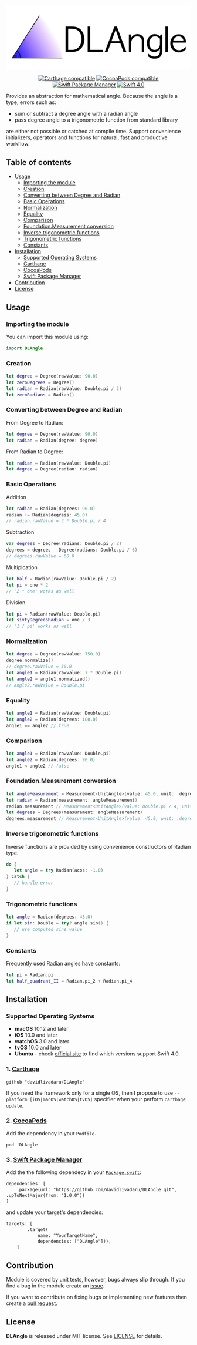 <div align="center" markdown="1">

![DLAngle Logo](DLAngleLogo.png)

[![Carthage compatible](https://img.shields.io/badge/Carthage-compatible-4BC51D.svg?style=flat)](https://github.com/Carthage/Carthage)
[![CocoaPods compatible](https://img.shields.io/badge/CocoaPods-compatible-4BC51D.svg?style=flat)](https://github.com/CocoaPods/CocoaPods)
[![Swift Package Manager](https://img.shields.io/badge/Swift_Package_Manager-compatible-orange.svg?style=flat)](https://swift.org/package-manager/)
[![Swift 4.0](https://img.shields.io/badge/Swift_4.0-compatible-orange.svg?style=flat)](https://swift.org)
	
</div>


Provides an abstraction for mathematical angle.
Because the angle is a type, errors such as:

* sum or subtract a degree angle with a radian angle
* pass degree angle to a trigonometric function from standard library

are either not possible or catched at compile time.
Support convenience initializers, operators and functions for natural, fast and productive workflow.

## Table of contents

- [Usage](https://github.com/davidlivadaru/DLAngle#usage)
	- [Importing the module](https://github.com/davidlivadaru/DLAngle#importing-the-module)
	- [Creation](https://github.com/davidlivadaru/DLAngle#creation)
	- [Converting between Degree and Radian](https://github.com/davidlivadaru/DLAngle#converting-between-degree-and-radian)
	- [Basic Operations](https://github.com/davidlivadaru/DLAngle#basic-operations)
	- [Normalization](https://github.com/davidlivadaru/DLAngle#normalization)
	- [Equality](https://github.com/davidlivadaru/DLAngle#equality)
	- [Comparison](https://github.com/davidlivadaru/DLAngle#comparison)
	- [Foundation.Measurement conversion](https://github.com/davidlivadaru/DLAngle#foundationmeasurement-conversion)
	- [Inverse trigonometric functions](https://github.com/davidlivadaru/DLAngle#inverse-trigonometric-functions)
	- [Trigonometric functions](https://github.com/davidlivadaru/DLAngle#trigonometric-functions)
	- [Constants](https://github.com/davidlivadaru/DLAngle#constants)
- [Installation](https://github.com/davidlivadaru/DLAngle#installation)
	- [Supported Operating Systems](https://github.com/davidlivadaru/DLAngle#supported-operating-systems)
	- [Carthage](https://github.com/davidlivadaru/DLAngle#1-carthage)
	- [CocoaPods](https://github.com/davidlivadaru/DLAngle#2-cocoapods)
	- [Swift Package Manager](https://github.com/davidlivadaru/DLAngle#3-swift-package-manager)
- [Contribution](https://github.com/davidlivadaru/DLAngle#contribution)
- [License](https://github.com/davidlivadaru/DLAngle#license)

## Usage

### Importing the module

You can import this module using:

```swift
import DLAngle
```

### Creation

```swift
let degree = Degree(rawValue: 90.0)
let zeroDegrees = Degree()
let radian = Radian(rawValue: Double.pi / 2)
let zeroRadians = Radian()
```

### Converting between Degree and Radian

From Degree to Radian:

```swift
let degree = Degree(rawValue: 90.0)
let radian = Radian(degree: degree)
```

From Radian to Degree:

```swift
let radian = Radian(rawValue: Double.pi)
let degree = Degree(radian: radian)
```

### Basic Operations

Addition

```swift
let radian = Radian(degrees: 90.0)
radian += Radian(degress: 45.0)
// radian.rawValue = 3 * Double.pi / 4
```

Subtraction

```swift
var degrees = Degree(radians: Double.pi / 2)
degrees = degrees - Degree(radians: Double.pi / 6)
// degrees.rawValue = 60.0
```

Multiplcation

```swift
let half = Radian(rawValue: Double.pi / 2)
let pi = one * 2 
// '2 * one' works as well
```

Division

```swift
let pi = Radian(rawValue: Double.pi)
let sixtyDegreesRadian = one / 3 
// '1 / pi' works as well
```

### Normalization

```swift
let degree = Degree(rawValue: 750.0)
degree.normalize()
// degree.rawValue = 30.0
let angle1 = Radian(rawvalue: 7 * Double.pi)
let angle2 = angle1.normalized()
// angle2.rawValue = Double.pi
```

### Equality

```swift
let angle1 = Radian(rawValue: Double.pi)
let angle2 = Radian(degrees: 180.0)
angle1 == angle2 // true
```

### Comparison

```swift
let angle1 = Radian(rawValue: Double.pi)
let angle2 = Radian(degrees: 90.0)
angle1 < angle2 // false
```

### Foundation.Measurement conversion

```swift
let angleMeasurement = Measurement<UnitAngle>(value: 45.0, unit: .degrees)
let radian = Radian(measurement: angleMeasurement)
radian.measurement // Measurement<UnitAngle>(value: Double.pi / 4, unit: .radians)
let degrees = Degrees(measurement: angleMeasurement)
degrees.measurement // Measurement<UnitAngle>(value: 45.0, unit: .degrees)
```

### Inverse trigonometric functions

Inverse functions are provided by using convenience constructors of Radian type.

```swift
do {
   let angle = try Radian(acos: -1.0)
} catch {
   // handle error
}
```

### Trigonometric functions

```swift
let angle = Radian(degrees: 45.0)
if let sin: Double = try? angle.sin() {
   // use computed sine value
}
```

### Constants

Frequently used Radian angles have constants:

```swift
let pi = Radian.pi
let half_quadrant_II = Radian.pi_2 + Radian.pi_4
```

## Installation

### Supported Operating Systems

* **macOS** 10.12 and later
* **iOS** 10.0 and later
* **watchOS** 3.0 and later
* **tvOS** 10.0 and later
* **Ubuntu** - check [official site](https://swift.org/download/#releases) to find which versions support Swift 4.0.

### 1. [Carthage](https://github.com/Carthage/Carthage)

```
github "davidlivadaru/DLAngle"
```

If you need the framework only for a single OS, then I propose to use `--platform [iOS|macOS|watchOS|tvOS]` specifier when your perform `carthage update`.

### 2. [CocoaPods](https://github.com/CocoaPods/CocoaPods)

Add the dependency in your `Podfile`.

```
pod 'DLAngle'
```

### 3. [Swift Package Manager](https://swift.org/package-manager/)

Add the the following dependecy in your [`Package.swift`]((https://swift.org/package-manager/#example-usage)):

```
dependencies: [
    .package(url: "https://github.com/davidlivadaru/DLAngle.git", .upToNextMajor(from: "1.0.0"))
]
```

and update your target's dependencies: 

```
targets: [
        .target(
            name: "YourTargetName",
            dependencies: ["DLAngle"])),
    ]
```

## Contribution

Module is covered by unit tests, however, bugs always slip through.
If you find a bug in the module create an [issue](https://github.com/davidlivadaru/DLAngle/issues).

If you want to contribute on fixing bugs or implementing new features then create a [pull request](https://github.com/davidlivadaru/DLAngle/pulls).

## License

**DLAngle** is released under MIT license. See [LICENSE](LICENSE) for details.
